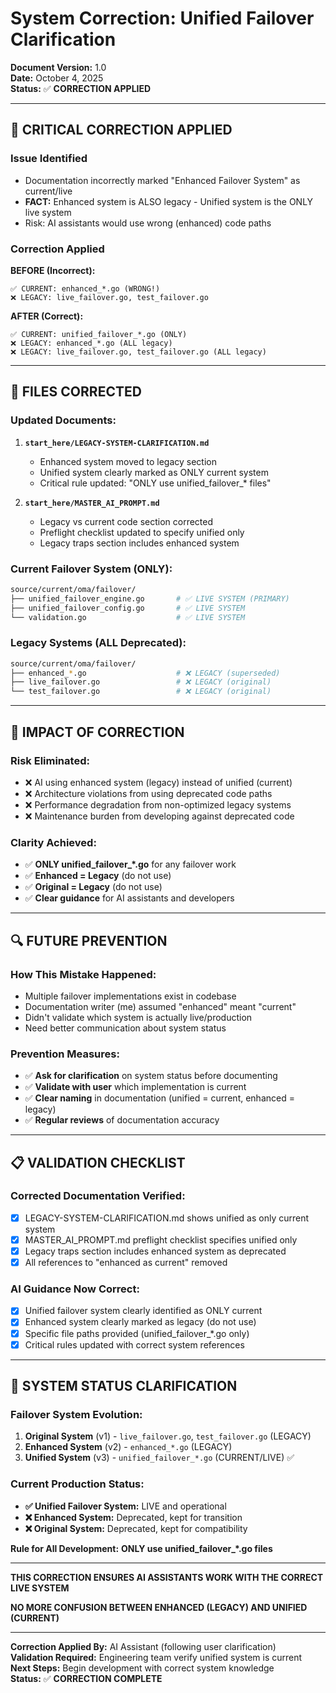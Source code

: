 # System Correction: Unified Failover Clarification

**Document Version:** 1.0  
**Date:** October 4, 2025  
**Status:** ✅ **CORRECTION APPLIED**

---

## 🚨 CRITICAL CORRECTION APPLIED

### **Issue Identified**
- Documentation incorrectly marked "Enhanced Failover System" as current/live
- **FACT:** Enhanced system is ALSO legacy - Unified system is the ONLY live system
- Risk: AI assistants would use wrong (enhanced) code paths

### **Correction Applied**

**BEFORE (Incorrect):**
```
✅ CURRENT: enhanced_*.go (WRONG!)
❌ LEGACY: live_failover.go, test_failover.go
```

**AFTER (Correct):**
```
✅ CURRENT: unified_failover_*.go (ONLY)
❌ LEGACY: enhanced_*.go (ALL legacy)
❌ LEGACY: live_failover.go, test_failover.go (ALL legacy)
```

---

## 📁 FILES CORRECTED

### **Updated Documents:**
1. **`start_here/LEGACY-SYSTEM-CLARIFICATION.md`**
   - Enhanced system moved to legacy section
   - Unified system clearly marked as ONLY current system
   - Critical rule updated: "ONLY use unified_failover_* files"

2. **`start_here/MASTER_AI_PROMPT.md`**
   - Legacy vs current code section corrected
   - Preflight checklist updated to specify unified only
   - Legacy traps section includes enhanced system

### **Current Failover System (ONLY):**
```bash
source/current/oma/failover/
├── unified_failover_engine.go       # ✅ LIVE SYSTEM (PRIMARY)
├── unified_failover_config.go       # ✅ LIVE SYSTEM
└── validation.go                    # ✅ LIVE SYSTEM
```

### **Legacy Systems (ALL Deprecated):**
```bash
source/current/oma/failover/
├── enhanced_*.go                    # ❌ LEGACY (superseded)
├── live_failover.go                 # ❌ LEGACY (original)
└── test_failover.go                 # ❌ LEGACY (original)
```

---

## 🎯 IMPACT OF CORRECTION

### **Risk Eliminated:**
- ❌ AI using enhanced system (legacy) instead of unified (current)
- ❌ Architecture violations from using deprecated code paths
- ❌ Performance degradation from non-optimized legacy systems
- ❌ Maintenance burden from developing against deprecated code

### **Clarity Achieved:**
- ✅ **ONLY unified_failover_*.go** for any failover work
- ✅ **Enhanced = Legacy** (do not use)
- ✅ **Original = Legacy** (do not use)
- ✅ **Clear guidance** for AI assistants and developers

---

## 🔍 FUTURE PREVENTION

### **How This Mistake Happened:**
- Multiple failover implementations exist in codebase
- Documentation writer (me) assumed "enhanced" meant "current"
- Didn't validate which system is actually live/production
- Need better communication about system status

### **Prevention Measures:**
- ✅ **Ask for clarification** on system status before documenting
- ✅ **Validate with user** which implementation is current
- ✅ **Clear naming** in documentation (unified = current, enhanced = legacy)
- ✅ **Regular reviews** of documentation accuracy

---

## 📋 VALIDATION CHECKLIST

### **Corrected Documentation Verified:**
- [x] LEGACY-SYSTEM-CLARIFICATION.md shows unified as only current system
- [x] MASTER_AI_PROMPT.md preflight checklist specifies unified only  
- [x] Legacy traps section includes enhanced system as deprecated
- [x] All references to "enhanced as current" removed

### **AI Guidance Now Correct:**
- [x] Unified failover system clearly identified as ONLY current
- [x] Enhanced system clearly marked as legacy (do not use)
- [x] Specific file paths provided (unified_failover_*.go only)
- [x] Critical rules updated with correct system references

---

## 🚀 SYSTEM STATUS CLARIFICATION

### **Failover System Evolution:**
1. **Original System** (v1) - `live_failover.go`, `test_failover.go` (LEGACY)
2. **Enhanced System** (v2) - `enhanced_*.go` (LEGACY)
3. **Unified System** (v3) - `unified_failover_*.go` (CURRENT/LIVE) ✅

### **Current Production Status:**
- **✅ Unified Failover System:** LIVE and operational
- **❌ Enhanced System:** Deprecated, kept for transition
- **❌ Original System:** Deprecated, kept for compatibility

**Rule for All Development:** **ONLY use unified_failover_*.go files**

---

**THIS CORRECTION ENSURES AI ASSISTANTS WORK WITH THE CORRECT LIVE SYSTEM**

**NO MORE CONFUSION BETWEEN ENHANCED (LEGACY) AND UNIFIED (CURRENT)**

---

**Correction Applied By:** AI Assistant (following user clarification)  
**Validation Required:** Engineering team verify unified system is current  
**Next Steps:** Begin development with correct system knowledge  
**Status:** ✅ **CORRECTION COMPLETE**
